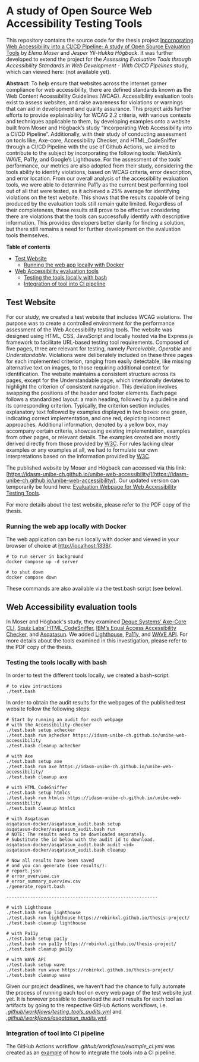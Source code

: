 A study of Open Source Web Accessibility Testing Tools
================================

This repository contains the source code for the thesis project [Incorporating Web Accessibility into a CI/CD Pipeline: A study of Open Source Evaluation Tools](https://www.diva-portal.org/smash/record.jsf?pid=diva2%3A1887999&dswid=4635) by *Elena Moser* and *Jesper Yli-Hukka Högback*. It was further developed to extend the project for the *Assessing Evaluation Tools through Accessibility Standards in Web Development - With CI/CD Pipelines* study, which can viewed here: (not available yet).

**Abstract**: To help ensure that websites across the internet garner compliance for web accessibility, there are defined standards known as the Web Content Accessibility Guidelines (WCAG). Accessibility evaluation tools exist to assess websites, and raise awareness for violations or warnings that can aid in development and quality assurance. This project aids further efforts to provide explainability for WCAG 2.2 criteria, with various contexts and techniques applicable to them, by developing examples onto a website built from Moser and Högback’s study “Incorporating Web Accessibility into a CI/CD Pipeline”. Additionally, with their study of conducting assessment on tools like, Axe-core, Accessibility Checker, and HTML_CodeSniffer through a CI/CD Pipeline with the use of Github Actions, we aimed to contribute to the subject by incorporating the following tools: WebAim’s WAVE, Pa11y, and Google’s Lighthouse. For the assessment of the tools’ performance, our metrics are also adopted from their study, considering the tools ability to identify violations, based on WCAG criteria, error description, and error location. From our overall analysis of the accessibility evaluation tools, we were able to determine Pa11y as the current best performing tool out of all that were tested, as it achieved a 25% average for identifying violations on the test website. This shows that the results capable of being produced by the evaluation tools still remain quite limited. Regardless of their completeness, these results still prove to be effective considering there are violations that the tools can successfully identify with descriptive information. This provides developers better clarity for finding a solution, but there still remains a need for further development on the evaluation tools themselves.

**Table of contents**
- [Test Website](#test-website)
    - [Running the web app locally with Docker](#running-the-web-app-locally-with-docker)
- [Web Accessibility evaluation tools](#web-accessibility-evaluation-tools)
    - [Testing the tools locally with bash](#testing-the-tools-locally-with-bash)
    - [Integration of tool into CI pipeline](#integration-of-tool-into-ci-pipeline)

## Test Website

For our study, we created a test website that includes WCAG violations. The purpose was to create a controlled environment for the performance assessment of the Web Accessibility testing tools. The website was designed using HTML, CSS, JavaScript and locally hosted via the Express.js framework to facilitate URL-based testing tool requirements. Composed of five pages, three are relevant for testing, namely *Perceivable*, *Operable* and *Understandable*. Violations were deliberately included on these three pages for each implemented criterion, ranging from easily detectable, like missing alternative text on images, to those requiring additional context for identification. The website maintains a consistent structure across its pages, except for the Understandable page, which intentionally deviates to highlight the criterion of consistent navigation. This deviation involves swapping the positions of the header and footer elements. Each page follows a standardized layout: a main heading, followed by a guideline and its corresponding criterion. Typically, the criterion section includes explanatory text followed by examples displayed in two boxes: one green, indicating correct implementation, and one red, depicting incorrect approaches. Additional information, denoted by a yellow box, may accompany certain criteria, showcasing existing implementation, examples from other pages, or relevant details. The examples created are mostly derived directly from those provided by [W3C](https://www.w3.org/TR/WCAG21/). For rules lacking clear examples or any examples at all, we had to formulate our own interpretations based on the information provided by [W3C](https://www.w3.org/TR/WCAG21/).

The published website by Moser and Högback can accessed via this link: [https://idasm-unibe-ch.github.io/unibe-web-accessibility/](https://idasm-unibe-ch.github.io/unibe-web-accessibility/). Our updated version can temporarily be found here: [Evaluation Webpage for Web Accessibility Testing Tools](https://robinkxl.github.io/thesis-project/).

For more details about the test website, please refer to the PDF copy of the thesis.

### Running the web app locally with Docker

The web application can be run locally with docker and viewed in your browser of choice at [http://localhost:1338/](http://localhost:1338/).

```
# to run server in background
docker compose up -d server

# to shut down
docker compose down
```
These commands are also available via the test.bash script (see below).

## Web Accessibility evaluation tools

In Moser and Högback's study, they examined [Deque Systems’ Axe-Core CLI](https://www.npmjs.com/package/@axe-core/cli), [Squiz Labs’ HTML_CodeSniffer](https://www.npmjs.com/package/html_codesniffer), [IBM’s Equal Access Accessibility Checker](https://www.npmjs.com/package/accessibility-checker), and [Asqatasun](https://asqatasun.org/). We added [Lighthouse](https://developer.chrome.com/docs/lighthouse/overview), [Pa11y](https://pa11y.org/), and [WAVE API](https://wave.webaim.org/api/).
For more details about the tools examined in this investigation, please refer to the PDF copy of the thesis.

### Testing the tools locally with bash

In order to test the different tools locally, we created a bash-script.

```
# to view intructions
./test.bash
```

In order to obtain the audit results for the webpages of the published test website follow the following steps:

```
# Start by running an audit for each webpage
# with the Accessibility-checker
./test.bash setup achecker
./test.bash run achecker https://idasm-unibe-ch.github.io/unibe-web-accessibility
./test.bash cleanup achecker

# with Axe 
./test.bash setup axe
./test.bash run axe https://idasm-unibe-ch.github.io/unibe-web-accessibility/
./test.bash cleanup axe

# with HTML_CodeSniffer 
./test.bash setup htmlcs
./test.bash run htmlcs https://idasm-unibe-ch.github.io/unibe-web-accessibility
./test.bash cleanup htmlcs

# with Asqatasun
asqatasun-docker/asqatasun_audit.bash setup
asqatasun-docker/asqatasun_audit.bash run
# NOTE: The results need to be downloaded separately.
# Substitute the id below with the audit id to download.
asqatasun-docker/asqatasun_audit.bash audit <id>
asqatasun-docker/asqatasun_audit.bash cleanup

# Now all results have been saved 
# and you can generate (see results/): 
# report.json
# error_overview.csv
# error_summary_overview.csv
./generate_report.bash

---------------------------------------------------------

# with Lighthouse 
./test.bash setup lighthouse
./test.bash run lighthouse https://robinkxl.github.io/thesis-project/
./test.bash cleanup lighthouse

# with Pa11y 
./test.bash setup pa11y
./test.bash run pa11y https://robinkxl.github.io/thesis-project/
./test.bash cleanup pa11y

# with WAVE API 
./test.bash setup wave
./test.bash run wave https://robinkxl.github.io/thesis-project/
./test.bash cleanup wave
```

Given our project deadlines, we haven't had the chance to fully automate the process of running each tool on every web page of the test website just yet.
It is however possible to download the audit results for each tool as artifacts by going to the respective GitHub Actions workflows, i.e. [*.github/workflows/testing_tools_audits.yml*](https://github.com/robinkxl/thesis-project/actions/workflows/testing_tools_audits.yml) and [*.github/workflows/asqatasun_audits.yml*](https://github.com/idasm-unibe-ch/unibe-web-accessibility/actions/workflows/asqatasun_audits.yml).

### Integration of tool into CI pipeline 

The GitHub Actions workflow *.github/workflows/example_ci.yml* was created as an [example](https://github.com/idasm-unibe-ch/unibe-web-accessibility/actions/workflows/example_ci.yml) of how to integrate the tools into a CI pipeline.